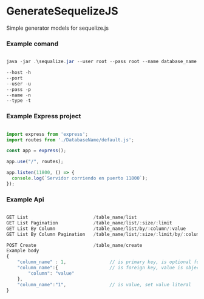 # GenerateSequelizeJS

Simple generator models for sequelize.js

### Example comand
```*.java

java -jar .\sequalize.jar --user root --pass root --name database_name

--host -h
--port
--user -u
--pass -p
--name -n
--type -t

```

### Example Express project
```*.js

import express from 'express';
import routes from './DatabaseName/default.js';

const app = express();

app.use("/", routes);

app.listen(11800, () => {
  console.log(`Servidor corriendo en puerto 11800`);
});
```

### Example Api
```*.js

GET List                        /table_name/list
GET List Pagination             /table_name/list/:size/:limit
GET List By Column              /table_name/list/by/:column/:value
GET List By Column Pagination   /table_name/list/:size/:limit/by/:column/:value

POST Create                     /table_name/create
Example body
{
    "column_name" : 1,                // is primary key, is optional for update
    "column_name":{                   // is foreign key, value is object for search primary key
        "column": "value"
    },
    "column_name":"1",                // is value, set value literal
}

```
